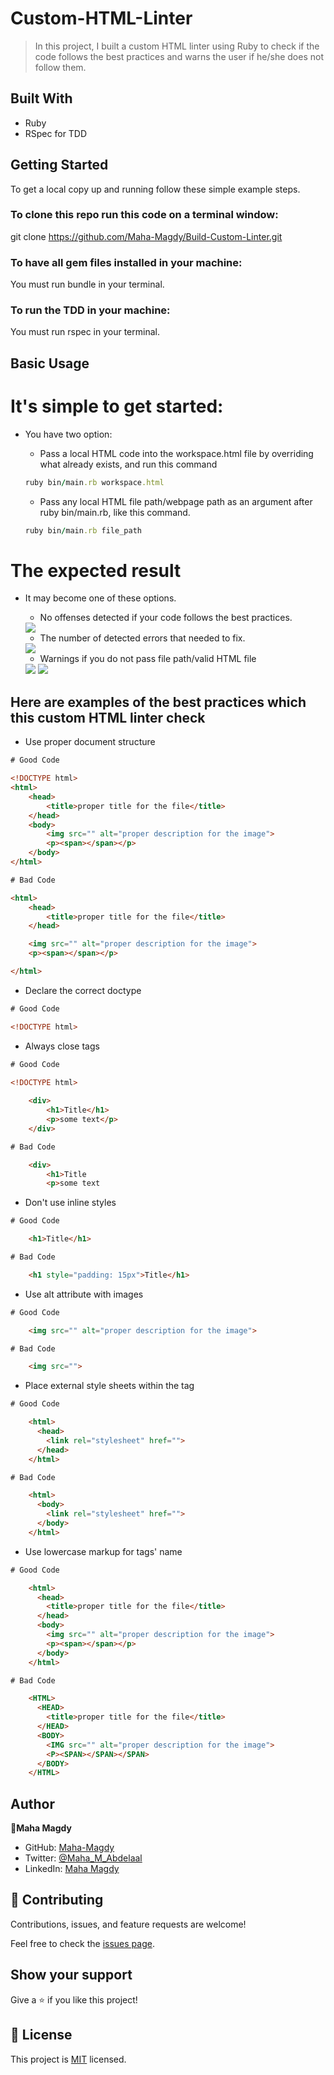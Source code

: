 # Custom-HTML-Linter

> In this project, I built a custom HTML linter using Ruby to check if the code follows the best practices and warns the user if he/she does not follow them.

## Built With

- Ruby
- RSpec for TDD

## Getting Started

To get a local copy up and running follow these simple example steps.

### To clone this repo run this code on a terminal window: 

git clone https://github.com/Maha-Magdy/Build-Custom-Linter.git

### To have all gem files installed in your machine:

You must run bundle in your terminal.

### To run the TDD in your machine:

You must run rspec in your terminal.

## Basic Usage

# It's simple to get started:
* You have two option:

    * Pass a local HTML code into the workspace.html file by overriding what already exists, and run this command

    ```ruby
    ruby bin/main.rb workspace.html
    ```

    * Pass any local HTML file path/webpage path as an argument after ruby bin/main.rb, like this command.

    ```ruby
    ruby bin/main.rb file_path
    ```
# The expected result
* It may become one of these options.
    * No offenses detected if your code follows the best practices.
    
    <img src="./images/no-offenses-detected.png">

    * The number of detected errors that needed to fix.
    
    <img src="./images/error-detected.png">

    * Warnings if you do not pass file path/valid HTML file
    
    <img src="./images/no-file-passed-warning.png">
    
    <img src="./images/no-vaild-file.png">

## Here are examples of the best practices which this custom HTML linter check

* Use proper document structure

~~~html
# Good Code

<!DOCTYPE html>
<html>
    <head>
        <title>proper title for the file</title>
    </head>
    <body>
        <img src="" alt="proper description for the image">
        <p><span></span></p>
    </body>
</html>

# Bad Code

<html>
    <head>
        <title>proper title for the file</title>
    </head>

    <img src="" alt="proper description for the image">
    <p><span></span></p>

</html>
~~~

* Declare the correct doctype

~~~html
# Good Code

<!DOCTYPE html>
~~~

* Always close tags

~~~html
# Good Code

<!DOCTYPE html>
    
    <div>
        <h1>Title</h1>
        <p>some text</p>
    </div>

# Bad Code

    <div>
        <h1>Title
        <p>some text
~~~

* Don't use inline styles

~~~html
# Good Code

    <h1>Title</h1>

# Bad Code

    <h1 style="padding: 15px">Title</h1>
~~~

* Use alt attribute with images

~~~html
# Good Code

    <img src="" alt="proper description for the image">

# Bad Code

    <img src="">
~~~

* Place external style sheets within the <head> tag

~~~html
# Good Code

    <html>
      <head>
        <link rel="stylesheet" href="">
      </head>
    </html>

# Bad Code

    <html>
      <body>
        <link rel="stylesheet" href="">
      </body>
    </html>
~~~

* Use lowercase markup for tags' name

~~~html
# Good Code

    <html>
      <head>
        <title>proper title for the file</title>
      </head>
      <body>
        <img src="" alt="proper description for the image">
        <p><span></span></p>
      </body>
    </html>

# Bad Code

    <HTML>
      <HEAD>
        <title>proper title for the file</title>
      </HEAD>
      <BODY>
        <IMG src="" alt="proper description for the image">
        <P><SPAN></SPAN></SPAN>
      </BODY>
    </HTML>
~~~

## Author

👤**Maha Magdy**

- GitHub: [Maha-Magdy](https://github.com/Maha-Magdy)
- Twitter: [@Maha_M_Abdelaal](https://twitter.com/Maha_M_Abdelaal)
- LinkedIn: [Maha Magdy](https://www.linkedin.com/in/maha-magdy-18a8a7116/)

## 🤝 Contributing

Contributions, issues, and feature requests are welcome!

Feel free to check the [issues page](https://github.com/Maha-Magdy/Build-Custom-Linter/issues).

## Show your support

Give a ⭐️ if you like this project!

## 📝 License

This project is [MIT](./LICENSE) licensed.
